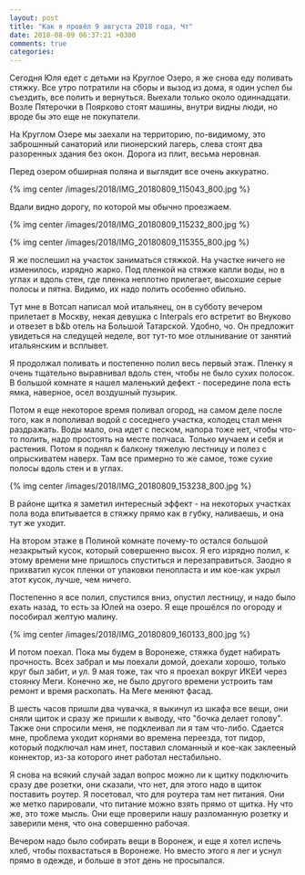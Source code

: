 ```yaml
---
layout: post
title: "Как я провёл 9 августа 2018 года, Чт"
date: 2018-08-09 06:37:21 +0300
comments: true
categories: 
---
```

Сегодня Юля едет с детьми на Круглое Озеро, я же снова еду поливать стяжку. Все утро потратили на сборы и вызод из дома, я один успел бы съездить, все полить и вернуться. Выехали только около одиннадцати. Возле Пятерочки в Поярково стоят машины, внутри видны люди, но вроде бы это еще не покупатели.

На Круглом Озере мы заехали на территорию, по-видимому, это заброшнный санаторий или пионерский лагерь, слева стоят два разоренных здания без окон. Дорога из плит, весьма неровная.

Перед озером обширная поляна и выглядит все очень аккуратно. 

{% img center /images/2018/IMG_20180809_115043_800.jpg %}

Вдали видно дорогу, по которой мы обычно проезжаем.

{% img center /images/2018/IMG_20180809_115232_800.jpg %}

{% img center /images/2018/IMG_20180809_115355_800.jpg %}

Я же поспешил на участок заниматься стяжкой. На участке ничего не изменилось, изрядно жарко. Под пленкой на стяжке капли воды, но в углах и вдоль стен, где пленка неплотно прилегает, высохшие серые полосы и пятна. Видимо, их  надо полить особенно обильно.

Тут мне в Вотсап написал мой итальянец, он в субботу вечером прилетает в Москву, некая девушка с Interpals его встретит во Внуково и отвезет в b&b отель на Большой Татарской. Удобно, чо. Он предложит увидеться на следущей неделе, вот тут-то мое отлынивание от занятий итальянским и всплывет.

Я продолжал поливать и постепенно полил весь первый этаж. Пленку я очень тщательно выравнивал вдоль стен, чтобы не было сухих полосок. В большой комнате я нашел маленький дефект - посередине пола есть ямка, наверное, осел воздушный пузырик.

Потом я еще некоторое время поливал огород, на самом деле после того, как я пополивал водой с соседнего участка, колодец стал меня раздражать. Воды мало, она идет с песком, напора тоже нет, чтобы что-то полить, надо простоять на месте полчаса. Только мучаем и себя и растения. Потом я поднял к балкону тяжелую лестницу и полез с опрыскиватем наверх. Там все примерно то же самое, тоже сухие полосы вдоль стен и в углах. 

{% img center /images/2018/IMG_20180809_153238_800.jpg %}

В районе щитка я заметил интересный эффект - на некоторых участках пола вода впитывается в стяжку прямо как в губку, наливаешь, и она тут же уходит.

На втором этаже в Полиной комнате почему-то остался большой незакрытый кусок, который совершенно высох. Я его изрядно полил, к этому времени мне пришлось спуститься и перезаправиться. Заодно я прихватил кусок пленки от упаковки пенопласта и им кое-как укрыл этот кусок, лучше, чем ничего.

Постепенно я все полил, спустился вниз, опустил лестницу, и надо было ехать назад, то есть за Юлей на озеро. Я еще прошёлся по огороду и пособирал желтую малину.

{% img center /images/2018/IMG_20180809_160133_800.jpg %}

И потом поехал. Пока мы будем в Воронеже, стяжка будет набирать прочность. Всех забрал и мы поехали домой, доехали хорошо, только круг был забит, и ул. 9 мая тоже, так что я проехал вокруг ИКЕИ через стоянку Меги. Конечно же, не было другого времени устроить там ремонт и время раскопать. На Меге меняют фасад.

В шесть часов пришли два чувачка, я выкинул из шкафа все вещи, они сняли щиток и сразу же пришли к выводу, что "бочка делает голову". Также они спросили меня, не подклеивал ли я там что-либо. Сдается мне, проблема уходит корнями во времена переезда, тот пидор, который подключал нам инет, поставил сломанный и кое-как заклееный коннектор, из-за которого инет работал нестабильно.

Я снова на всякий случай задал вопрос можно ли к щитку подключить сразу две розетки, они сказали, что нет, для этого надо в щиток поставить роутер. Я посетовал, что для роутера там нет питания. Они же метко парировали, что питание можно взять прямо от щитка. Ну что же, это тоже мысль. Они еще проверили нашу разломанную розетку и заверили меня, что она совершенно рабочая.

Вечером надо было собирать вещи в Воронеж, и еще я хотел испечь хлеб, чтобы похвастаться в Воронеже. Но вместо этого я лег и уснул прямо в одежде, и больше в этот день не просыпался.